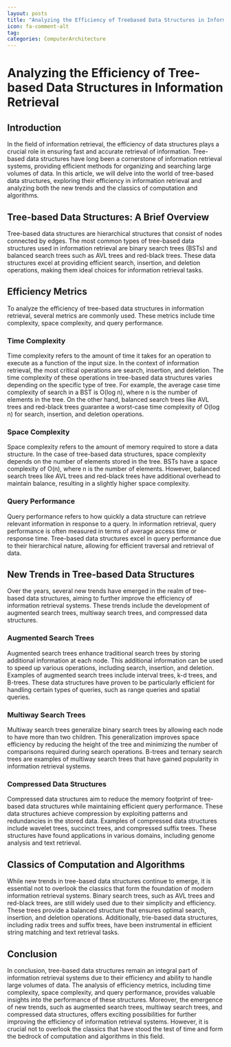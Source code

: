 ```yaml
---
layout: posts
title: "Analyzing the Efficiency of Treebased Data Structures in Information Retrieval"
icon: fa-comment-alt
tag:      
categories: ComputerArchitecture
---
```



# Analyzing the Efficiency of Tree-based Data Structures in Information Retrieval

## Introduction

In the field of information retrieval, the efficiency of data structures plays a crucial role in ensuring fast and accurate retrieval of information. Tree-based data structures have long been a cornerstone of information retrieval systems, providing efficient methods for organizing and searching large volumes of data. In this article, we will delve into the world of tree-based data structures, exploring their efficiency in information retrieval and analyzing both the new trends and the classics of computation and algorithms.

## Tree-based Data Structures: A Brief Overview

Tree-based data structures are hierarchical structures that consist of nodes connected by edges. The most common types of tree-based data structures used in information retrieval are binary search trees (BSTs) and balanced search trees such as AVL trees and red-black trees. These data structures excel at providing efficient search, insertion, and deletion operations, making them ideal choices for information retrieval tasks.

## Efficiency Metrics

To analyze the efficiency of tree-based data structures in information retrieval, several metrics are commonly used. These metrics include time complexity, space complexity, and query performance.

### Time Complexity

Time complexity refers to the amount of time it takes for an operation to execute as a function of the input size. In the context of information retrieval, the most critical operations are search, insertion, and deletion. The time complexity of these operations in tree-based data structures varies depending on the specific type of tree. For example, the average case time complexity of search in a BST is O(log n), where n is the number of elements in the tree. On the other hand, balanced search trees like AVL trees and red-black trees guarantee a worst-case time complexity of O(log n) for search, insertion, and deletion operations.

### Space Complexity

Space complexity refers to the amount of memory required to store a data structure. In the case of tree-based data structures, space complexity depends on the number of elements stored in the tree. BSTs have a space complexity of O(n), where n is the number of elements. However, balanced search trees like AVL trees and red-black trees have additional overhead to maintain balance, resulting in a slightly higher space complexity.

### Query Performance

Query performance refers to how quickly a data structure can retrieve relevant information in response to a query. In information retrieval, query performance is often measured in terms of average access time or response time. Tree-based data structures excel in query performance due to their hierarchical nature, allowing for efficient traversal and retrieval of data.

## New Trends in Tree-based Data Structures

Over the years, several new trends have emerged in the realm of tree-based data structures, aiming to further improve the efficiency of information retrieval systems. These trends include the development of augmented search trees, multiway search trees, and compressed data structures.

### Augmented Search Trees

Augmented search trees enhance traditional search trees by storing additional information at each node. This additional information can be used to speed up various operations, including search, insertion, and deletion. Examples of augmented search trees include interval trees, k-d trees, and B-trees. These data structures have proven to be particularly efficient for handling certain types of queries, such as range queries and spatial queries.

### Multiway Search Trees

Multiway search trees generalize binary search trees by allowing each node to have more than two children. This generalization improves space efficiency by reducing the height of the tree and minimizing the number of comparisons required during search operations. B-trees and ternary search trees are examples of multiway search trees that have gained popularity in information retrieval systems.

### Compressed Data Structures

Compressed data structures aim to reduce the memory footprint of tree-based data structures while maintaining efficient query performance. These data structures achieve compression by exploiting patterns and redundancies in the stored data. Examples of compressed data structures include wavelet trees, succinct trees, and compressed suffix trees. These structures have found applications in various domains, including genome analysis and text retrieval.

## Classics of Computation and Algorithms

While new trends in tree-based data structures continue to emerge, it is essential not to overlook the classics that form the foundation of modern information retrieval systems. Binary search trees, such as AVL trees and red-black trees, are still widely used due to their simplicity and efficiency. These trees provide a balanced structure that ensures optimal search, insertion, and deletion operations. Additionally, trie-based data structures, including radix trees and suffix trees, have been instrumental in efficient string matching and text retrieval tasks.

## Conclusion

In conclusion, tree-based data structures remain an integral part of information retrieval systems due to their efficiency and ability to handle large volumes of data. The analysis of efficiency metrics, including time complexity, space complexity, and query performance, provides valuable insights into the performance of these structures. Moreover, the emergence of new trends, such as augmented search trees, multiway search trees, and compressed data structures, offers exciting possibilities for further improving the efficiency of information retrieval systems. However, it is crucial not to overlook the classics that have stood the test of time and form the bedrock of computation and algorithms in this field.